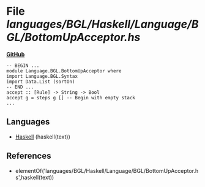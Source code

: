 # File _languages/BGL/Haskell/Language/BGL/BottomUpAcceptor.hs_
**[GitHub](https://github.com/softlang/yas/blob/master/languages/BGL/Haskell/Language/BGL/BottomUpAcceptor.hs)**
```
-- BEGIN ...
module Language.BGL.BottomUpAcceptor where
import Language.BGL.Syntax
import Data.List (sortOn)
-- END ...
accept :: [Rule] -> String -> Bool
accept g = steps g [] -- Begin with empty stack
...
```

## Languages
* [Haskell](../languages/Haskell.md) (haskell(text))

## References
* elementOf('languages/BGL/Haskell/Language/BGL/BottomUpAcceptor.hs',haskell(text))
